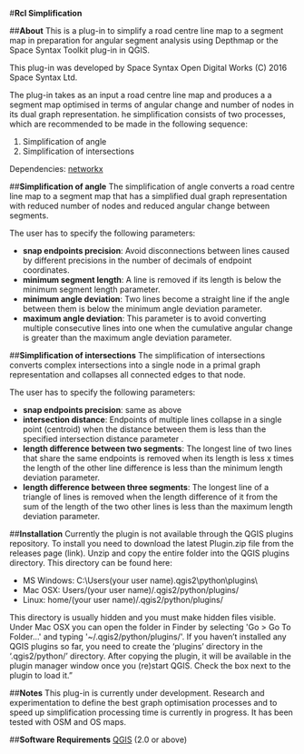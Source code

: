 #**Rcl Simplification**

##**About**
This is a plug-in to simplify a road centre line map to a segment map in preparation for angular segment analysis using Depthmap or the Space Syntax Toolkit plug-in in QGIS.

This plug-in was developed by Space Syntax Open Digital Works (C) 2016 Space Syntax Ltd.

The plug-in takes as an input a road centre line map and produces a a segment map optimised in terms of angular change and number of nodes in its dual graph representation.
he simplification consists of two processes, which are recommended to be made in the following sequence:
1. Simplification of angle
2. Simplification of intersections

Dependencies: [networkx](https://networkx.readthedocs.io/en/stable/install.html)

##**Simplification of angle**
The simplification of angle converts a road centre line map to a segment map that has a simplified dual graph
representation with reduced number of nodes and reduced angular change between segments.

The user has to specify the following parameters:

- **snap endpoints precision**: Avoid disconnections between lines caused by different precisions in the number of decimals
of endpoint coordinates.
- **minimum segment length**: A line  is removed if its length is below the minimum segment length parameter.
- **minimum angle deviation**: Two lines become a straight line if the angle between them is below the minimum angle
deviation parameter.
- **maximum angle deviation**: This parameter is to avoid converting multiple consecutive lines into one when the cumulative
angular change is greater than the maximum angle deviation parameter.

##**Simplification of intersections**
The simplification of intersections converts complex intersections into a single node in a primal graph representation
and collapses all connected edges to that node.

The user has to specify the following parameters:
- **snap endpoints precision**: same as above
- **intersection distance**: Endpoints  of multiple lines collapse in a single point (centroid) when the distance between
them is less than the specified intersection distance parameter .
- **length difference between two segments**: The longest line of two lines that share the same endpoints is removed when its length
is less x times the length of the other line
difference is less than the minimum length deviation parameter.
- **length difference between three segments**: The longest line of a triangle of lines is removed when the length difference of it from the
 sum of the length of the two other lines is less than the maximum length deviation parameter.

##**Installation**
Currently the plugin
is not available through the QGIS plugins repository. To install you
need to download the latest Plugin.zip file from the releases page (link). Unzip and copy
the entire folder into the QGIS plugins directory.
This directory can be found here:
* MS Windows: C:\Users\(your user name)\.qgis2\python\plugins\
* Mac OSX: Users/(your user name)/.qgis2/python/plugins/
* Linux: home/(your user name)/.qgis2/python/plugins/

This directory is usually hidden and you must make hidden files visible.
Under Mac OSX you can open the folder in Finder by selecting 'Go > Go To Folder...' and
typing '~/.qgis2/python/plugins/'.
If you haven’t installed any QGIS plugins so far, you need to create the ‘plugins’ directory in
the ‘.qgis2/python/’ directory.
After copying the plugin, it will be available in the plugin manager window once you (re)start
QGIS. Check the box next to the plugin to load it.”

##**Notes**
This plug-in is currently under development. Research and experimentation to define the best graph optimisation
processes and to speed up simplification processing time is currently in progress.
It has been tested with OSM and OS maps.


##**Software Requirements**
[QGIS](http://www.qgis.org/en/site/) (2.0 or above)